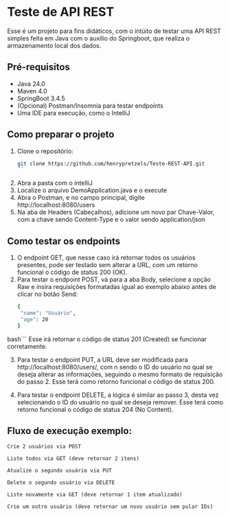 # Teste de API REST

Esse é um projeto para fins didáticos, com o intúito de testar uma API REST simples feita em Java com o auxílio do Springboot, que realiza o armazenamento local dos dados.

##  Pré-requisitos
- Java 24.0
- Maven 4.0
- SpringBoot 3.4.5
- (Opcional) Postman/Insomnia para testar endpoints
- Uma IDE para execução, como o IntelliJ

## Como preparar o projeto
1. Clone o repositório:
   ```bash
   git clone https://github.com/henrypretzels/Teste-REST-API.git
   ´´
2. Abra a pasta com o intelliJ
3. Localize o arquivo DemoApplication.java e o execute
4. Abra o Postman, e no campo principal, digite http://localhost:8080/users
5. Na aba de Headers (Cabeçalhos), adicione um novo par Chave-Valor, com a chave sendo Content-Type e o valor sendo application/json
## Como testar os endpoints
1. O endpoint GET, que nesse caso irá retornar todos os usuários presentes, pode ser testado sem alterar a URL, com um retorno funcional o código de status 200 (OK).
2. Para testar o endpoint POST, vá para a aba Body, selecione a opção Raw e insira requisições formatadas igual ao exemplo abaixo antes de clicar no botão Send:
   ```bash
   {
    "name": "Usuário",
    "age": 20
   }
bash´´´
Esse irá retornar o código de status 201 (Created) se funcionar corretamente.

3. Para testar o endpoint PUT, a URL deve ser modificada para  http://localhost:8080/users/<n>, com n sendo o ID do usuário no qual se deseja alterar as informações,
seguindo o mesmo formato de requisição do passo 2. Esse terá como retorno funcional o código de status 200.

4. Para testar o endpoint DELETE, a lógica é similar ao passo 3, desta vez selecionando o ID do usuário no qual se deseja remover. Esse terá como retorno funcional o código de status 204 (No Content).


## Fluxo de execução exemplo:
    Crie 2 usuários via POST

    Liste todos via GET (deve retornar 2 itens)

    Atualize o segundo usuário via PUT

    Delete o segundo usuário via DELETE

    Liste novamente via GET (deve retornar 1 item atualizado)

    Crie um outro usuário (deve retornar um novo usuário sem pular IDs)
